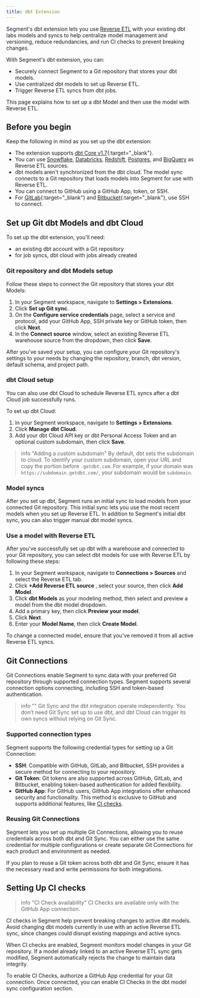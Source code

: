 ```yaml
---
title: dbt Extension
---
```


Segment's dbt extension lets you use [Reverse ETL](/docs/connections/reverse-etl/) with your existing dbt labs models and syncs to help centralize model management and versioning, reduce redundancies, and run CI checks to prevent breaking changes.

With Segment's dbt extension, you can:

- Securely connect Segment to a Git repository that stores your dbt models.
- Use centralized dbt models to set up Reverse ETL.
- Trigger Reverse ETL syncs from dbt jobs.

This page explains how to set up a dbt Model and then use the model with Reverse ETL.

## Before you begin

Keep the following in mind as you set up the dbt extension:

- The extension supports [dbt Core v1.7](https://docs.getdbt.com/docs/dbt-versions/core-upgrade/upgrading-to-v1.7){:target="_blank"}.
- You can use [Snowflake](/docs/connections/reverse-etl/reverse-etl-source-setup-guides/snowflake-setup/), [Databricks](/docs/connections/reverse-etl/reverse-etl-source-setup-guides/databricks-setup/), [Redshift](/docs/connections/reverse-etl/reverse-etl-source-setup-guides/redshift-setup/), [Postgres](/docs/connections/reverse-etl/reverse-etl-source-setup-guides/postgres-setup/), and [BigQuery](/docs/connections/reverse-etl/reverse-etl-source-setup-guides/bigquery-setup/) as Reverse ETL sources.
- dbt models aren't synchronized from the dbt cloud. The model sync connects to a Git repository that loads models into Segment for use with Reverse ETL.
- You can connect to GitHub using a GitHub App, token, or SSH.
- For [GitLab](https://docs.gitlab.com/ee/user/ssh.html){:target="_blank"} and [Bitbucket](https://support.atlassian.com/bitbucket-cloud/docs/configure-ssh-and-two-step-verification/){:target="_blank"}, use SSH to connect.

## Set up Git dbt Models and dbt Cloud

To set up the dbt extension, you'll need:

- an existing dbt account with a Git repository
- for job syncs, dbt cloud with jobs already created

### Git repository and dbt Models setup

Follow these steps to connect the Git repository that stores your dbt Models:

1. In your Segment workspace, navigate to **Settings > Extensions**.
2. Click **Set up Git sync**.
3. On the **Configure service credentials** page, select a service and protocol, add your GitHub App, SSH private key or GitHub token, then click **Next**.
4. In the **Connect source** window, select an existing Reverse ETL warehouse source from the dropdown, then click **Save**.

After you've saved your setup, you can configure your Git repository's settings to your needs by changing the repository, branch, dbt version, default schema, and project path.

### dbt Cloud setup

You can also use dbt Cloud to schedule Reverse ETL syncs after a dbt Cloud job successfully runs. 

To set up dbt Cloud:

1. In your Segment workspace, navigate to **Settings > Extensions**.
2. Click **Manage dbt Cloud**.
3. Add your dbt Cloud API key or dbt Personal Access Token and an optional custom subdomain, then click **Save**. 

> info "Adding a custom subdomain"
> By default, dbt sets the subdomain to cloud. To identify your custom subdomain, open your URL and copy the portion before `.getdbt.com`. For example, if your domain was `https://subdomain.getdbt.com/`, your subdomain would be `subdomain`. 

### Model syncs

After you set up dbt, Segment runs an initial sync to load models from your connected Git repository. This initial sync lets you use the most recent models when you set up Reverse ETL. In addition to Segment's initial dbt sync, you can also trigger manual dbt model syncs.

### Use a model with Reverse ETL

After you've successfully set up dbt with a warehouse and connected to your Git repository, you can select dbt models for use with Reverse ETL by following these steps:

1. In your Segment workspace, navigate to **Connections > Sources** and select the Reverse ETL tab. 
2. Click **+Add Reverse ETL source** , select your source, then click **Add Model**.
3. Click **dbt Models** as your modeling method, then select and preview a model from the dbt model dropdown.
4. Add a primary key, then click **Preview your model**. 
5. Click **Next**.
6. Enter your **Model Name**, then click **Create Model**.

To change a connected model, ensure that you've removed it from all active Reverse ETL syncs.

## Git Connections

Git Connections enable Segment to sync data with your preferred Git repository through supported connection types. Segment supports several connection options connecting, including SSH and token-based authentication.

> info ""
> Git Sync and the dbt integration operate independently. You don’t need Git Sync set up to use dbt, and dbt Cloud can trigger its own syncs without relying on Git Sync.

### Supported connection types

Segment supports the following credential types for setting up a Git Connection:

- **SSH**: Compatible with GitHub, GitLab, and Bitbucket, SSH provides a secure method for connecting to your repository.
- **Git Token**: Git tokens are also supported across GitHub, GitLab, and Bitbucket, enabling token-based authentication for added flexibility.
- **GitHub App**: For GitHub users, GitHub App integrations offer enhanced security and functionality. This method is exclusive to GitHub and supports additional features, like [CI checks]().

### Reusing Git Connections

Segment lets you set up multiple Git Connections, allowing you to reuse credentials across both dbt and Git Sync. You can either use the same credential for multiple configurations or create separate Git Connections for each product and environment as needed.

If you plan to reuse a Git token across both dbt and Git Sync, ensure it has the necessary read and write permissions for both integrations.

## Setting Up CI checks

> info "CI Check availability"
> CI Checks are available only with the GitHub App connection.

CI checks in Segment help prevent breaking changes to active dbt models. Avoid changing dbt models currently in use with an active Reverse ETL sync, since changes could disrupt existing mappings and active syncs.

When CI checks are enabled, Segment monitors model changes in your Git repository. If a model already linked to an active Reverse ETL sync gets modified, Segment automatically rejects the change to maintain data integrity.

To enable CI Checks, authorize a GitHub App credential for your Git connection. Once connected, you can enable CI Checks in the dbt model sync configuration section.

